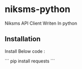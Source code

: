 # niksms-python
<p>Niksms API Client Writen In python</p>

## Installation
<p>Install Below code : </p>
```
  pip install requests
```
